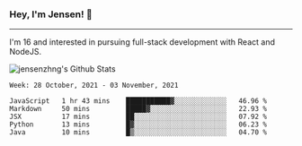 ### Hey, I'm Jensen! 👋

---

I'm 16 and interested in pursuing full-stack development with React and NodeJS.

![jensenzhng's Github Stats](https://github-readme-stats.vercel.app/api?username=jensenzhng&theme=dark&show_icons=true&count_private=true&include_all_commits=true)

<!--START_SECTION:waka-->
```text
Week: 28 October, 2021 - 03 November, 2021

JavaScript   1 hr 43 mins    ███████████▓░░░░░░░░░░░░░   46.96 % 
Markdown     50 mins         █████▓░░░░░░░░░░░░░░░░░░░   22.93 % 
JSX          17 mins         ██░░░░░░░░░░░░░░░░░░░░░░░   07.92 % 
Python       13 mins         █▓░░░░░░░░░░░░░░░░░░░░░░░   06.23 % 
Java         10 mins         █▒░░░░░░░░░░░░░░░░░░░░░░░   04.70 % 
```
<!--END_SECTION:waka-->
